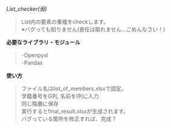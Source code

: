 *List_checker(仮)*
>List内の要素の重複をcheckします。
><br>※バグっても知りません(責任は取れません...ごめんなさい！)

**必要なライブラリ・モジュール**
>･Openpyxl
><br>･Pandas

**使い方**
>ファイル名はlist_of_members.xlsxで固定。
><br>学籍番号をG列, 名前をI列に入力
><br>同じ階層に保存
><br>実行するとfinal_result.xlsxが生成されます。
><br>バグっている箇所を修正すれば、完成？
